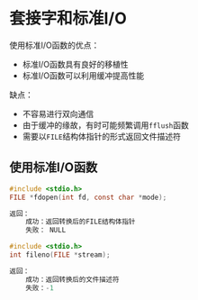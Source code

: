 # 套接字和标准I/O

使用标准I/O函数的优点：

- 标准I/O函数具有良好的移植性
- 标准I/O函数可以利用缓冲提高性能

缺点：

- 不容易进行双向通信
- 由于缓冲的缘故，有时可能频繁调用`fflush`函数
- 需要以`FILE`结构体指针的形式返回文件描述符

## 使用标准I/O函数

```c
#include <stdio.h>
FILE *fdopen(int fd, const char *mode);

返回：
    成功：返回转换后的FILE结构体指针
    失败： NULL
```

```c
#include <stdio.h>
int fileno(FILE *stream);

返回：
    成功：返回转换后的文件描述符
    失败：-1
```